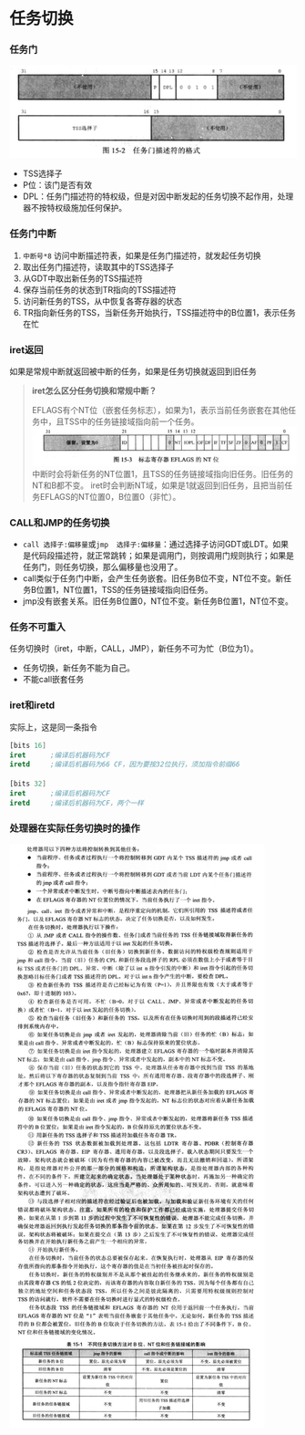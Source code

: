 # 任务切换
### 任务门
![](./任务门描述符的格式.png)
* TSS选择子
* P位：该门是否有效
* DPL：任务门描述符的特权级，但是对因中断发起的任务切换不起作用，处理器不按特权级施加任何保护。

### 任务门中断
1. `中断号*8` 访问中断描述符表，如果是任务门描述符，就发起任务切换
2. 取出任务门描述符，读取其中的TSS选择子
3. 从GDT中取出新任务的TSS描述符
4. 保存当前任务的状态到TR指向的TSS描述符
5. 访问新任务的TSS，从中恢复各寄存器的状态
6. TR指向新任务的TSS，当新任务开始执行，TSS描述符中的B位置1，表示任务在忙

### iret返回
如果是常规中断就返回被中断的任务，如果是任务切换就返回到旧任务

> **iret怎么区分任务切换和常规中断？**
> 
>  EFLAGS有个NT位（嵌套任务标志），如果为1，表示当前任务嵌套在其他任务中，且TSS中的任务链接域指向前一个任务。
> ![](./EFLAGS的NT位.png)
> 中断时会将新任务的NT位置1，且TSS的任务链接域指向旧任务。旧任务的NT和B都不变。
> iret时会判断NT域，如果是1就返回到旧任务，且把当前任务EFLAGS的NT位置0，B位置0（非忙）。

### CALL和JMP的任务切换
* `call 选择子:偏移量`或`jmp  选择子:偏移量`：通过选择子访问GDT或LDT。如果是代码段描述符，就正常跳转；如果是调用门，则按调用门规则执行；如果是任务门，则任务切换，那么偏移量也没用了。
* call类似于任务门中断，会产生任务嵌套。旧任务B位不变，NT位不变。新任务B位置1，NT位置1，TSS的任务链接域指向旧任务。
* jmp没有嵌套关系。旧任务B位置0，NT位不变。新任务B位置1，NT位不变。

### 任务不可重入
任务切换时（iret，中断，CALL，JMP），新任务不可为忙（B位为1）。
* 任务切换，新任务不能为自己。
* 不能call嵌套任务

### iret和iretd
实际上，这是同一条指令
```asm
[bits 16]
iret      ;编译后机器码为CF
iretd     ;编译后机器码为66 CF，因为要按32位执行，须加指令前缀66

[bits 32]
iret      ;编译后机器码为CF
iretd     ;编译后机器码为CF，两个一样
```

### 处理器在实际任务切换时的操作
![](./处理器在实施任务切换时的操作.png)

